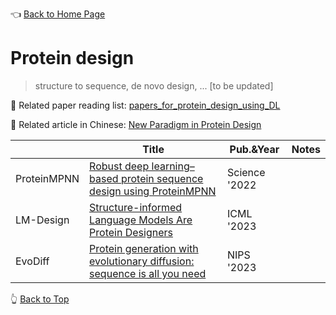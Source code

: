 👈 [Back to Home Page](../README.md/)

# Protein design

> structure to sequence, de novo design, ... [to be updated]

📘 Related paper reading list: [papers_for_protein_design_using_DL](https://github.com/Peldom/papers_for_protein_design_using_DL)

📘 Related article in Chinese: [New Paradigm in Protein Design](https://mp.weixin.qq.com/s/KfAdtdo9Rs4PP-DHlCO7aA)


|   |Title|Pub.&Year|Notes|
|---|-----|---------|-----|
|ProteinMPNN|[Robust deep learning–based protein sequence design using ProteinMPNN](https://www.science.org/doi/10.1126/science.add2187)|Science '2022|
|LM-Design|[Structure-informed Language Models Are Protein Designers](http://biorxiv.org/lookup/doi/10.1101/2023.02.03.526917)|ICML '2023|
|EvoDiff|[Protein generation with evolutionary diffusion: sequence is all you need](http://biorxiv.org/lookup/doi/10.1101/2023.09.11.556673)|NIPS '2023|


👆 [Back to Top](#protein-design)
